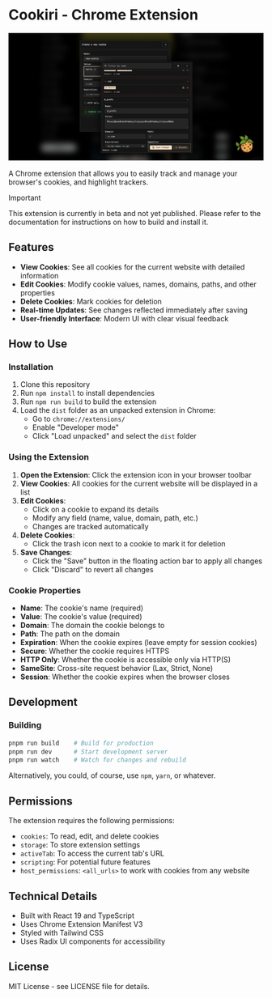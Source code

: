 # Cookiri - Chrome Extension

![Cookiri](.github/assets/preview.jpg)

A Chrome extension that allows you to easily track and manage your browser's cookies, and highlight trackers.

> [!IMPORTANT]
> This extension is currently in beta and not yet published. Please refer to the documentation for instructions on how to build and install it.

## Features

- **View Cookies**: See all cookies for the current website with detailed information
- **Edit Cookies**: Modify cookie values, names, domains, paths, and other properties
- **Delete Cookies**: Mark cookies for deletion
- **Real-time Updates**: See changes reflected immediately after saving
- **User-friendly Interface**: Modern UI with clear visual feedback

## How to Use

### Installation

1. Clone this repository
2. Run `npm install` to install dependencies
3. Run `npm run build` to build the extension
4. Load the `dist` folder as an unpacked extension in Chrome:
   - Go to `chrome://extensions/`
   - Enable "Developer mode"
   - Click "Load unpacked" and select the `dist` folder

### Using the Extension

1. **Open the Extension**: Click the extension icon in your browser toolbar
2. **View Cookies**: All cookies for the current website will be displayed in a list
3. **Edit Cookies**:
   - Click on a cookie to expand its details
   - Modify any field (name, value, domain, path, etc.)
   - Changes are tracked automatically
4. **Delete Cookies**:
   - Click the trash icon next to a cookie to mark it for deletion
5. **Save Changes**:
   - Click the "Save" button in the floating action bar to apply all changes
   - Click "Discard" to revert all changes

### Cookie Properties

- **Name**: The cookie's name (required)
- **Value**: The cookie's value (required)
- **Domain**: The domain the cookie belongs to
- **Path**: The path on the domain
- **Expiration**: When the cookie expires (leave empty for session cookies)
- **Secure**: Whether the cookie requires HTTPS
- **HTTP Only**: Whether the cookie is accessible only via HTTP(S)
- **SameSite**: Cross-site request behavior (Lax, Strict, None)
- **Session**: Whether the cookie expires when the browser closes

## Development

### Building

```bash
pnpm run build    # Build for production
pnpm run dev      # Start development server
pnpm run watch    # Watch for changes and rebuild
```

Alternatively, you could, of course, use `npm`, `yarn`, or whatever.

## Permissions

The extension requires the following permissions:

- `cookies`: To read, edit, and delete cookies
- `storage`: To store extension settings
- `activeTab`: To access the current tab's URL
- `scripting`: For potential future features
- `host_permissions`: `<all_urls>` to work with cookies from any website

## Technical Details

- Built with React 19 and TypeScript
- Uses Chrome Extension Manifest V3
- Styled with Tailwind CSS
- Uses Radix UI components for accessibility

## License

MIT License - see LICENSE file for details.
